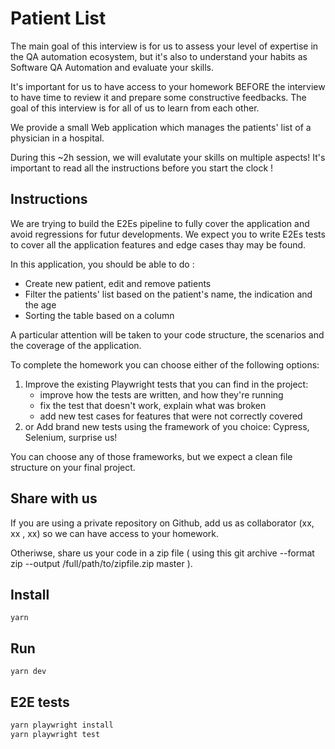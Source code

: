 # Patient List

The main goal of this interview is for us to assess your level of expertise in the QA automation ecosystem, but it's also to understand your habits as Software QA Automation and evaluate your skills. 

It's important for us to have access to your homework BEFORE the interview to have time to review it and prepare some constructive feedbacks. The goal of this interview is for all of us to learn from each other.

We provide a small Web application which manages the patients' list of a physician in a hospital. 

During this ~2h session, we will evalutate your skills on multiple aspects! It's important to read all the instructions before you start the clock !

## Instructions

We are trying to build the E2Es pipeline to fully cover the application and avoid regressions for futur developments. We expect you to write E2Es tests to cover all the application features and edge cases thay may be found. 

In this application, you should be able to do : 
- Create new patient, edit and remove patients
- Filter the patients' list based on the patient's name, the indication and the age
- Sorting the table based on a column


A particular attention will be taken to your code structure, the scenarios and the coverage of the application.

To complete the homework you can choose either of the following options:

1. Improve the existing Playwright tests that you can find in the project:
    - improve how the tests are written, and how they're running
    - fix the test that doesn't work, explain what was broken
    - add new test cases for features that were not correctly covered
2. or Add brand new tests using the framework of you choice: Cypress, Selenium, surprise us!


You can choose any of those frameworks, but we expect a clean file structure on your final project.

## Share with us

If you are using a private repository on Github, add us as collaborator (xx, xx , xx) so we can have access to your homework.

Otheriwse, share us your code in a zip file ( using this git archive --format zip --output /full/path/to/zipfile.zip master ).
## Install

`yarn`

## Run

`yarn dev`

## E2E tests

```sh
yarn playwright install
yarn playwright test
```
